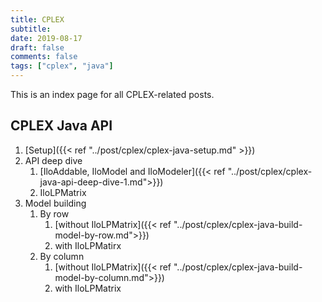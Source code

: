 ```yaml
---
title: CPLEX
subtitle: 
date: 2019-08-17
draft: false
comments: false
tags: ["cplex", "java"]
---
```


This is an index page for all CPLEX-related posts.
<!-- [By column]({{< ref "">}}) -->

## CPLEX Java API

1. [Setup]({{< ref "../post/cplex/cplex-java-setup.md" >}})
2. API deep dive
   1. [IloAddable, IloModel and IloModeler]({{< ref "../post/cplex/cplex-java-api-deep-dive-1.md">}})
   2. IloLPMatrix
3. Model building
   1. By row
      1. [without IloLPMatrix]({{< ref "../post/cplex/cplex-java-build-model-by-row.md">}})
      2. with IloLPMatirx
   2. By column
      1. [without IloLPMatrix]({{< ref "../post/cplex/cplex-java-build-model-by-column.md">}})
      2. with IloLPMatrix